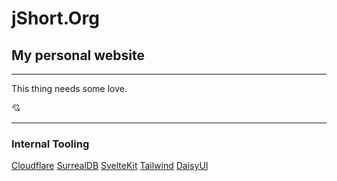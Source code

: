 # jShort.Org

## My personal website

---

This thing needs some love.

💘

---

### Internal Tooling

[Cloudflare](https://developers.cloudflare.com/products/?product-group=Developer+platform)
[SurrealDB](https://surrealdb.com/docs/)
[SvelteKit](https://svelte.dev/docs)
[Tailwind](]https://tailwindcss.com/docs/installation/using-vite)
[DaisyUI](https://daisyui.com/docs/intro/)
